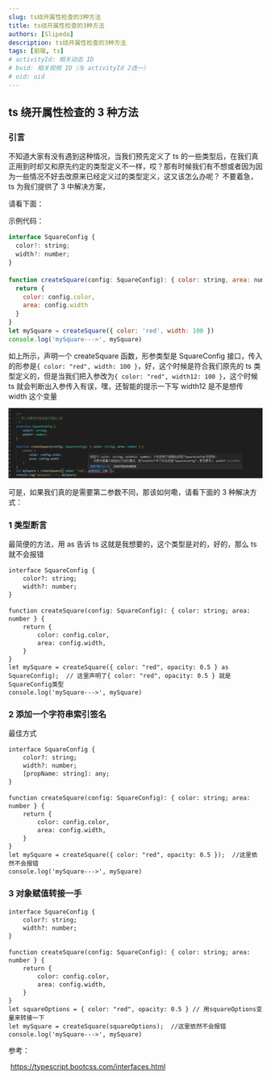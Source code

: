 ```yaml
---
slug: ts绕开属性检查的3种方法
title: ts绕开属性检查的3种方法
authors: [Slipeda]
description: ts绕开属性检查的3种方法
tags: [前端, ts]
# activityId: 相关动态 ID
# bvid: 相关视频 ID（与 activityId 2选一）
# oid: oid
---
```


<!-- truncate -->

## **ts 绕开属性检查的 3 种方法**

### 引言

不知道大家有没有遇到这种情况，当我们预先定义了 ts 的一些类型后，在我们真正用到时却又和原先约定的类型定义不一样，哎？那有时候我们有不想或者因为因为一些情况不好去改原来已经定义过的类型定义，这又该怎么办呢？ 不要着急，ts 为我们提供了 3 中解决方案，

请看下面：

示例代码：

```javascript
interface SquareConfig {
  color?: string;
  width?: number;
}

function createSquare(config: SquareConfig): { color: string, area: number } {
  return {
    color: config.color,
    area: config.width
  }
}
let mySquare = createSquare({ color: 'red', width: 100 })
console.log('mySquare--->', mySquare)
```

如上所示，声明一个 createSquare 函数，形参类型是 SquareConfig 接口，传入的形参是`{ color: "red", width: 100 }`，好，这个时候是符合我们原先的 ts 类型定义的，但是当我们把入参改为`{ color: "red", width12: 100 }`，这个时候 ts 就会判断出入参传入有误，嘿，还智能的提示一下写 width12 是不是想传 width 这个变量

![image-20230301172449195](https://raw.githubusercontent.com/JACK-ZHANG-coming/map-depot/master/2023image-20230301172449195.png)

可是，如果我们真的是需要第二参数不同，那该如何嘞，请看下面的 3 种解决方式：

### 1 类型断言

最简便的方法，用 as 告诉 ts 这就是我想要的，这个类型是对的，好的，那么 ts 就不会报错

```
interface SquareConfig {
    color?: string;
    width?: number;
}

function createSquare(config: SquareConfig): { color: string; area: number } {
    return {
        color: config.color,
        area: config.width,
    }
}
let mySquare = createSquare({ color: "red", opacity: 0.5 } as SquareConfig);  // 这里声明了{ color: "red", opacity: 0.5 } 就是SquareConfig类型
console.log('mySquare--->', mySquare)
```

### 2 添加一个字符串索引签名

最佳方式

```
interface SquareConfig {
    color?: string;
    width?: number;
    [propName: string]: any;
}

function createSquare(config: SquareConfig): { color: string; area: number } {
    return {
        color: config.color,
        area: config.width,
    }
}
let mySquare = createSquare({ color: "red", opacity: 0.5 });  //这里依然不会报错
console.log('mySquare--->', mySquare)
```

### 3 对象赋值转接一手

```
interface SquareConfig {
    color?: string;
    width?: number;
}

function createSquare(config: SquareConfig): { color: string; area: number } {
    return {
        color: config.color,
        area: config.width,
    }
}
let squareOptions = { color: "red", opacity: 0.5 } // 用squareOptions变量来转接一下
let mySquare = createSquare(squareOptions);  //这里依然不会报错
console.log('mySquare--->', mySquare)
```

参考：

​ https://typescript.bootcss.com/interfaces.html
